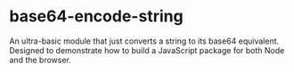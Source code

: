 base64-encode-string
====

An ultra-basic module that just converts a string to its base64 equivalent. Designed to demonstrate how to build a JavaScript package for both Node and the browser.

